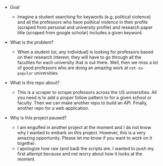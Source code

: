 - Goal
  - Imagine a student searching for keywords (e.g. political violence) and all the professors who have political violence in their profile (scraped from personal and university profile) and research paper title (scraped from google scholar) includes a given keyword. 
- What is the problem? 
  - When a student (or, any individual) is looking for professors based on their research interest, they will have to go through all the faculties for each university that is out there. Well, then we miss a lot of good professors who are doing an amazing work at `not-so-popular` universities.

- What is this repo about?
  - This is a scraper to scrape professors across the US universities. All you need is to add a proper follow pattern to for a given school or faculty. Then we can make another repo to build an API. Finally, another repo for a web application. 

- Why is this project paused?
  - I am engulfed in another project at the moment and I do not know why I wanted to embark on this project. However, this is a very amazing opportunity. Please let me know if you want to work on it together. 
  - I apologize how raw (and bad) the scripts are. I wanted to push my first attempt because and not worry about how it looks at the moment.
